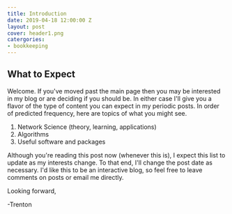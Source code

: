 ```yaml
---
title: Introduction
date: 2019-04-18 12:00:00 Z
layout: post
cover: header1.png
catergories:
- bookkeeping
---
```


## What to Expect

Welcome. If you've moved past the main page then you may be interested in my blog or are deciding if you should be. In either case I'll give you a flavor of the type of content you can expect in my periodic posts. In order of predicted frequency, here are topics of what you might see.

1. Network Science (theory, learning, applications)
2. Algorithms
3. Useful software and packages

Although you're reading this post now (whenever this is), I expect this list to update as my interests change. To that end, I'll change the post date as necessary. I'd like this to be an interactive blog, so feel free to leave comments on posts or email me directly. 

Looking forward,

-Trenton
